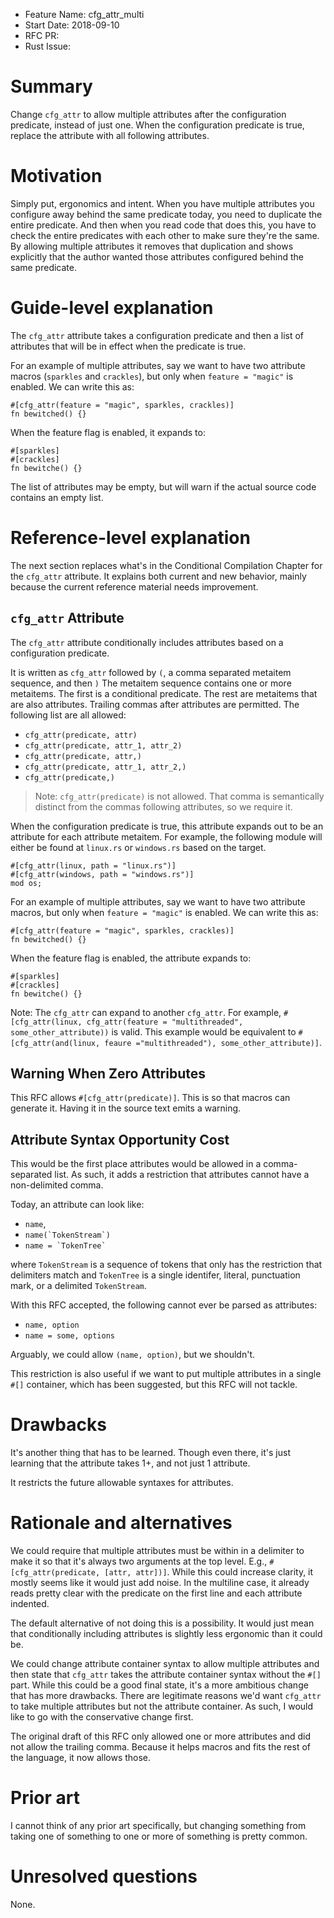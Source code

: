 - Feature Name: cfg_attr_multi
- Start Date: 2018-09-10
- RFC PR: 
- Rust Issue: 

# Summary
[summary]: #summary

Change `cfg_attr` to allow multiple attributes after the configuration
predicate, instead of just one. When the configuration predicate is true,
replace the attribute with all following attributes.

# Motivation
[motivation]: #motivation

Simply put, ergonomics and intent. When you have multiple attributes you
configure away behind the same predicate today, you need to duplicate the entire
predicate. And then when you read code that does this, you have to check the
entire predicates with each other to make sure they're the same. By allowing
multiple attributes it removes that duplication and shows explicitly that the
author wanted those attributes configured behind the same predicate.

# Guide-level explanation
[guide-level-explanation]: #guide-level-explanation

The `cfg_attr` attribute takes a configuration predicate and then a list of
attributes that will be in effect when the predicate is true.

For an example of multiple attributes, say we want to have two attribute macros
(`sparkles` and `crackles`), but only when `feature = "magic"` is enabled. We
can write this as:

```rust,igore
#[cfg_attr(feature = "magic", sparkles, crackles)]
fn bewitched() {}
```

When the feature flag is enabled, it expands to:

```rust,ignore
#[sparkles]
#[crackles]
fn bewitche() {}
```

The list of attributes may be empty, but will warn if the actual source code
contains an empty list.

# Reference-level explanation
[reference-level-explanation]: #reference-level-explanation

The next section replaces what's in the Conditional Compilation Chapter for the
`cfg_attr` attribute. It explains both current and new behavior, mainly because
the current reference material needs improvement.

## `cfg_attr` Attribute

The `cfg_attr` attribute conditionally includes attributes based on a
configuration predicate. 

It is written as `cfg_attr` followed by `(`, a comma separated metaitem
sequence, and then `)` The metaitem sequence contains one or more metaitems.
The first is a conditional predicate. The rest are metaitems that are also
attributes. Trailing commas after attributes are permitted. The following list
are all allowed:

* `cfg_attr(predicate, attr)`
* `cfg_attr(predicate, attr_1, attr_2)`
* `cfg_attr(predicate, attr,)`
* `cfg_attr(predicate, attr_1, attr_2,)`
* `cfg_attr(predicate,)`

> Note: `cfg_attr(predicate)` is not allowed. That comma is semantically
> distinct from the commas following attributes, so we require it.

When the configuration predicate is true, this attribute expands out to be an
attribute for each attribute metaitem. For example, the following module will
either be found at `linux.rs` or `windows.rs` based on the target.

```rust,ignore
#[cfg_attr(linux, path = "linux.rs")]
#[cfg_attr(windows, path = "windows.rs")]
mod os;
```

For an example of multiple attributes, say we want to have two attribute macros,
but only when `feature = "magic"` is enabled. We can write this as:

```rust,igore
#[cfg_attr(feature = "magic", sparkles, crackles)]
fn bewitched() {}
```

When the feature flag is enabled, the attribute expands to:

```rust,ignore
#[sparkles]
#[crackles]
fn bewitche() {}
```

Note: The `cfg_attr` can expand to another `cfg_attr`. For example,
`#[cfg_attr(linux, cfg_attr(feature = "multithreaded", some_other_attribute))`
is valid. This example would be equivalent to
`#[cfg_attr(and(linux, feaure ="multithreaded"), some_other_attribute)]`.

## Warning When Zero Attributes

This RFC allows `#[cfg_attr(predicate)]`. This is so that macros can generate
it. Having it in the source text emits a warning.

## Attribute Syntax Opportunity Cost

This would be the first place attributes would be allowed in a comma-separated
list. As such, it adds a restriction that attributes cannot have a non-delimited
comma.

Today, an attribute can look like:

* `name`,
* ``name(`TokenStream`)``
* ``name = `TokenTree` ``

where `TokenStream` is a sequence of tokens that only has the restriction that
delimiters match and `TokenTree` is a single identifer, literal, punctuation
mark, or a delimited `TokenStream`.

With this RFC accepted, the following cannot ever be parsed as attributes:

* `name, option`
* `name = some, options`

Arguably, we could allow `(name, option)`, but we shouldn't.

This restriction is also useful if we want to put multiple attributes in a
single `#[]` container, which has been suggested, but this RFC will not tackle.

# Drawbacks
[drawbacks]: #drawbacks

It's another thing that has to be learned. Though even there, it's just learning
that the attribute takes 1+, and not just 1 attribute.

It restricts the future allowable syntaxes for attributes.

# Rationale and alternatives
[rationale-and-alternatives]: #rationale-and-alternatives

We could require that multiple attributes must be within in a delimiter to make
it so that it's always two arguments at the top level. E.g.,
`#[cfg_attr(predicate, [attr, attr])]`. While this could increase clarity, it
mostly seems like it would just add noise. In the multiline case, it already
reads pretty clear with the predicate on the first line and each attribute
indented.

The default alternative of not doing this is a possibility. It would just mean
that conditionally including attributes is slightly less ergonomic than it
could be.

We could change attribute container syntax to allow multiple attributes and then
state that `cfg_attr` takes the attribute container syntax without the `#[]`
part. While this could be a good final state, it's a more ambitious change that
has more drawbacks. There are legitimate reasons we'd want `cfg_attr` to take
multiple attributes but not the attribute container. As such, I would like to
go with the conservative change first.

The original draft of this RFC only allowed one or more attributes and did not
allow the trailing comma. Because it helps macros and fits the rest of the
language, it now allows those.

# Prior art
[prior-art]: #prior-art

I cannot think of any prior art specifically, but changing something from taking
one of something to one or more of something is pretty common.

# Unresolved questions
[unresolved-questions]: #unresolved-questions

None.

